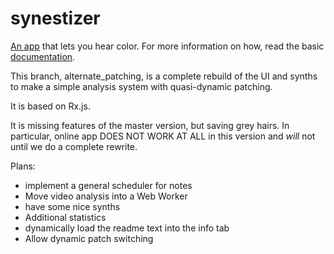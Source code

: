 synestizer
==========

[An app](https://github.com/synestize/synestizer/) that lets you hear color.
For more information on how, read the basic [documentation](https://synestize.github.io/synestizer/).

This branch, alternate_patching, is a complete rebuild of the UI and synths
to make a simple analysis system with quasi-dynamic patching.

It is based on Rx.js.

It is missing features of the master version, but saving grey hairs.
In particular, online app DOES NOT WORK AT ALL in this version and
*will* not until we do a complete rewrite.

Plans:

* implement a general scheduler for notes
* Move video analysis into a Web Worker
* have some nice synths
* Additional statistics
* dynamically load the readme text into the info tab
* Allow dynamic patch switching
